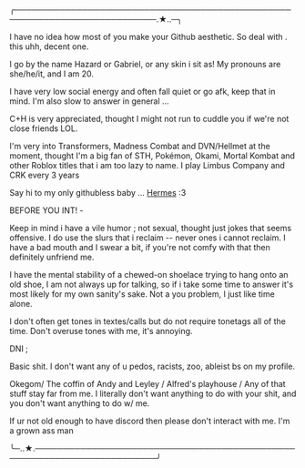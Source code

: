 ╭───────────────────────────────────────────────────────────────────────────.★..─╮

I have no idea how most of you make your Github aesthetic. So deal with . this uhh, decent one.
 
 I go by the name Hazard or Gabriel, or any skin i sit as! My pronouns are she/he/it, and I am 20. 

 I have very low social energy and often fall quiet or go afk, keep that in mind. I'm also slow to answer in general ...
 
 C+H is very appreciated, thought I might not run to cuddle you if we're not close friends LOL.

I'm very into Transformers, Madness Combat and DVN/Hellmet at the moment, thought I'm a big fan of STH, Pokémon, Okami, Mortal Kombat and other Roblox titles that i am too lazy to name. I play Limbus Company and CRK every 3 years

Say hi to my only githubless baby ...  [Hermes](https://inkthepilot.straw.page) :3 

BEFORE YOU INT! -

Keep in mind i have a vile humor ; not sexual, thought just jokes that seems offensive. I do use the slurs that i reclaim -- never ones i cannot reclaim. I have a bad mouth and I swear a bit, if you're not comfy with that then definitely unfriend me.

I have the mental stability of a chewed-on shoelace trying to hang onto an old shoe, I am not always up for talking, so if i take some time to answer it's most likely for my own sanity's sake. Not a you problem, I just like time alone.

I don't often get tones in textes/calls but do not require tonetags all of the time. Don't overuse tones with me, it's annoying. 

DNI ;

Basic shit. I don't want any of u pedos, racists, zoo, ableist bs on my profile.

Okegom/ The coffin of Andy and Leyley / Alfred's playhouse / Any of that stuff stay far from me. I literally don't want anything to do with your shit, and you don't want anything to do w/ me.

If ur not old enough to have discord then please don't interact with me. I'm a grown ass man

╰─..★.────────────────────────────────────────────────────────────────────────╯

